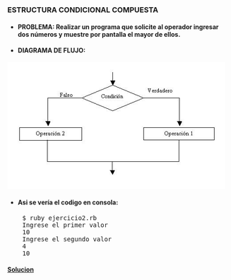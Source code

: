### ESTRUCTURA CONDICIONAL COMPUESTA

* #### PROBLEMA: Realizar un programa que solicite al operador ingresar dos números y muestre por pantalla el mayor de ellos.

* #### DIAGRAMA DE FLUJO:
![Diagrama de flujo](/Ejercicio2/df2.jpg)

* #### Asi se vería el codigo en consola:

<pre>
    $ ruby ejercicio2.rb
    Ingrese el primer valor
    10
    Ingrese el segundo valor
    4
    10  
</pre>

#### [Solucion][2]
[2]:/Ejercicio2/ejercicio2.rb